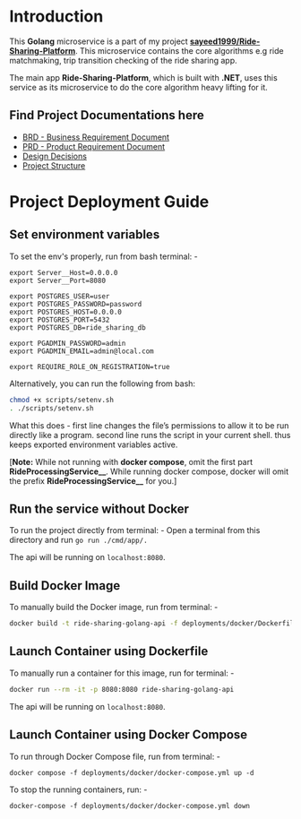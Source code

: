 # Introduction

This **Golang** microservice is a part of my project [**sayeed1999/Ride-Sharing-Platform**](https://github.com/sayeed1999/Ride-Sharing-Platform). This microservice contains the core algorithms e.g ride matchmaking, trip transition checking of the ride sharing app.

The main app **Ride-Sharing-Platform**, which is built with **.NET**, uses this service as its microservice to do the core algorithm heavy lifting for it.

## Find Project Documentations here

- [BRD - Business Requirement Document](./docs/BRD.md)
- [PRD - Product Requirement Document](./docs/PRD.md)
- [Design Decisions](./docs/DESIGN_DECISIONS.md)
- [Project Structure](./docs/PROJECT_STRUCTURE.md)

# Project Deployment Guide

## Set environment variables

To set the env's properly, run from bash terminal: -
```
export Server__Host=0.0.0.0
export Server__Port=8080

export POSTGRES_USER=user
export POSTGRES_PASSWORD=password
export POSTGRES_HOST=0.0.0.0
export POSTGRES_PORT=5432
export POSTGRES_DB=ride_sharing_db

export PGADMIN_PASSWORD=admin
export PGADMIN_EMAIL=admin@local.com

export REQUIRE_ROLE_ON_REGISTRATION=true
```

Alternatively, you can run the following from bash:

```bash
chmod +x scripts/setenv.sh
. ./scripts/setenv.sh
```

What this does - first line changes the file’s permissions to allow it to be run directly like a program. second line runs the script in your current shell. thus keeps exported environment variables active.

[**Note:** While not running with **docker compose**, omit the first part **RideProcessingService__**.
While running docker compose, docker will omit the prefix **RideProcessingService__** for you.]

## Run the service without Docker

To run the project directly from terminal: -
Open a terminal from this directory and run `go run ./cmd/app/.`

The api will be running on `localhost:8080`.

## Build Docker Image

To manually build the Docker image, run from terminal: -

```bash
docker build -t ride-sharing-golang-api -f deployments/docker/Dockerfile .
```

## Launch Container using Dockerfile

To manually run a container for this image, run for terminal: -

```bash
docker run --rm -it -p 8080:8080 ride-sharing-golang-api
```

The api will be running on `localhost:8080`.

## Launch Container using Docker Compose

To run through Docker Compose file, run from terminal: -
```
docker compose -f deployments/docker/docker-compose.yml up -d
```

To stop the running containers, run: -
```
docker-compose -f deployments/docker/docker-compose.yml down
```
